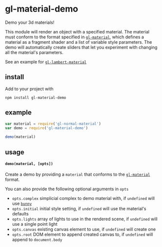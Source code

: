 # gl-material-demo

Demo your 3d materials!

This module will render an object with a specified material. The material must conform to the format specified in [`gl-material`](https:github.com/freeman-lab/gl-material), which defines a material as a fragment shader and a list of variable style parameters. The demo will automatically create sliders that let you experiment with changing all the material's parameters.

See an example for [`gl-lambert-material`](https://gl-lambert-material.surge.sh)

## install

Add to your project with

```
npm install gl-material-demo
```

## example

```javascript
var material = require('gl-normal-material')
var demo = require('gl-material-demo')

demo(material)
```

## usage

#### `demo(material, [opts])`

Create a demo by providing a `material` that conforms to the [`gl-material`](https:github.com/freeman-lab/gl-material) format.

You can also provide the following optional arguments in `opts`

- `opts.complex` simplicial complex to demo material with, if `undefined` will use [`bunny`](https://github.com/miokolysenko/bunny)
- `opts.initial` initial style setting, if `undefined` will use the material's defaults
- `opts.lights` array of lights to use in the rendered scene, if `undefined` will use a single point light
- `opts.canvas` existing canvas element to use, if `undefined` will create one
- `opts.root` DOM element to append created canvas to, if `undefined` will append to `document.body`
